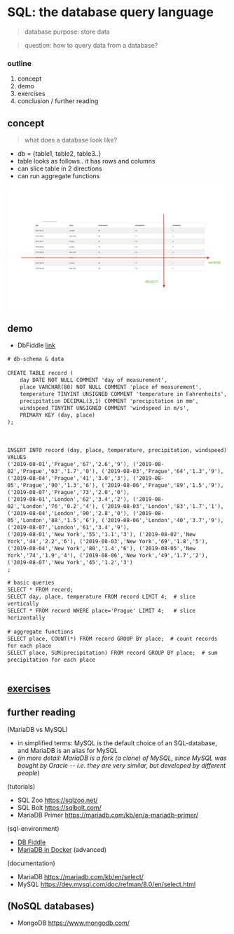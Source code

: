 # SQL: the database query language
> database purpose: store data


> question: how to query data from a database?

### outline
1. concept
2. demo
3. exercises
4. conclusion / further reading

## concept
> what does a database look like?

- db = {table1, table2, table3..}
- table looks as follows.. it has rows and columns 
- can slice table in 2 directions
- can run aggregate functions

![slice table in 2 directions](table-schema.png)

## demo
- DbFiddle [link](https://www.db-fiddle.com/)


```
# db-schema & data

CREATE TABLE record (
    day DATE NOT NULL COMMENT 'day of measurement',
    place VARCHAR(80) NOT NULL COMMENT 'place of measurement',
    temperature TINYINT UNSIGNED COMMENT 'temperature in Fahrenheits',
    precipitation DECIMAL(3,1) COMMENT 'precipitation in mm',
    windspeed TINYINT UNSIGNED COMMENT 'windspeed in m/s',
    PRIMARY KEY (day, place)
);



INSERT INTO record (day, place, temperature, precipitation, windspeed) VALUES
('2019-08-01','Prague','67','2.6','9'), ('2019-08-02','Prague','63','1.7','0'), ('2019-08-03','Prague','64','1.3','9'), ('2019-08-04','Prague','41','3.0','3'), ('2019-08-05','Prague','90','1.3','6'), ('2019-08-06','Prague','89','1.5','9'), ('2019-08-07','Prague','73','2.0','0'),
('2019-08-01','London','62','3.4','2'), ('2019-08-02','London','76','0.2','4'), ('2019-08-03','London','83','1.7','1'), ('2019-08-04','London','90','2.8','0'), ('2019-08-05','London','88','1.5','6'), ('2019-08-06','London','40','3.7','9'), ('2019-08-07','London','61','3.4','9'),
('2019-08-01','New York','55','1.1','3'), ('2019-08-02','New York','44','2.2','6'), ('2019-08-03','New York','69','1.8','5'), ('2019-08-04','New York','80','1.4','6'), ('2019-08-05','New York','74','1.9','4'), ('2019-08-06','New York','49','1.7','2'), ('2019-08-07','New York','45','1.2','3')
;
```


```
# basic queries
SELECT * FROM record;
SELECT day, place, temperature FROM record LIMIT 4;  # slice vertically
SELECT * FROM record WHERE place='Prague' LIMIT 4;   # slice horizontally

# aggregate functions
SELECT place, COUNT(*) FROM record GROUP BY place;  # count records for each place
SELECT place, SUM(precipitation) FROM record GROUP BY place;  # sum precipitation for each place


```


## [exercises](http://sqlzoo.net)

## further reading
(MariaDB vs MySQL)
- in simplified terms: MySQL is the default choice of an SQL-database, and MariaDB is an alias for MySQL
- (_in more detail: MariaDB is a fork (a clone) of MySQL, since MySQL was bought by Oracle -- i.e. they are very similar, but developed by different people_)


(tutorials)
- SQL Zoo https://sqlzoo.net/
- SQL Bolt https://sqlbolt.com/
- MariaDB Primer https://mariadb.com/kb/en/a-mariadb-primer/

(sql-environment)
- [DB Fiddle](https://www.db-fiddle.com/)
- [MariaDB in Docker](https://mariadb.com/kb/en/installing-and-using-mariadb-via-docker/) (advanced)

(documentation)
- MariaDB https://mariadb.com/kb/en/select/
- MySQL https://dev.mysql.com/doc/refman/8.0/en/select.html

(NoSQL databases)
- 
- MongoDB https://www.mongodb.com/

